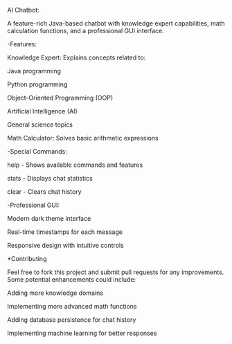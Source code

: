AI Chatbot:

A feature-rich Java-based chatbot with knowledge expert capabilities, math calculation functions, and a professional GUI interface.

-Features:

Knowledge Expert: Explains concepts related to:

Java programming

Python programming

Object-Oriented Programming (OOP)

Artificial Intelligence (AI)

General science topics

Math Calculator: Solves basic arithmetic expressions


-Special Commands:

help - Shows available commands and features

stats - Displays chat statistics

clear - Clears chat history


-Professional GUI:

Modern dark theme interface

Real-time timestamps for each message

Responsive design with intuitive controls


*Contributing

Feel free to fork this project and submit pull requests for any improvements. Some potential enhancements could include:

Adding more knowledge domains

Implementing more advanced math functions

Adding database persistence for chat history

Implementing machine learning for better responses
